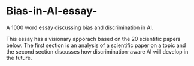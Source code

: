 # Bias-in-AI-essay-
A 1000 word essay discussing bias and discrimination in AI. 


This essay has a visionary apporach based on the 20 scientific papers below. The first section is an analysis of a scientific paper on a topic and the second section discusses how discrimination-aware AI will develop in the future. 
